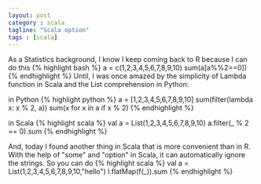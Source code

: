 ```yaml
---
layout: post
category : scala
tagline: "Scala option"
tags : [scala]
---
```


As a Statistics background, I know I keep coming back to R because I can do this
{% highlight bash %}
a = c(1,2,3,4,5,6,7,8,9,10)
sum(a[a%%2==0])
{% endhighlight %}
Until, I was once amazed by the simplicity of Lambda function in Scala and the List comprehension in Python: 

in Python
{% highlight python %}
a = [1,2,3,4,5,6,7,8,9,10]
sum(filter(lambda x: x % 2, a))
sum(x for x in a if x % 2)
{% endhighlight %}

in Scala
{% highlight scala %}
val a = List(1,2,3,4,5,6,7,8,9,10)
a.filter(_ % 2 == 0).sum
{% endhighlight %}

And, today I found another thing in Scala that is more convenient than in R.
With the help of "some" and "option" in Scala, it can automatically ignore the strings. So you can do 
{% highlight scala %}
val a = List(1,2,3,4,5,6,7,8,9,10,"hello")
l.flatMap(f(_)).sum
{% endhighlight %}
